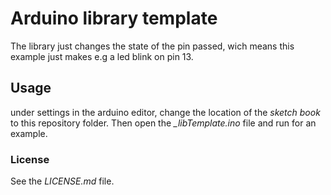 # Arduino library template
The library just changes the state of the pin passed, wich means this example just makes e.g a led blink on pin 13.

## Usage
under settings in the arduino editor, change the location of the *sketch book* to this repository folder. Then open the *_libTemplate.ino* file and run for an example.

### License
See the *LICENSE.md* file.
